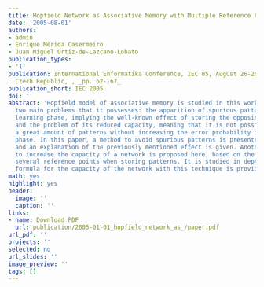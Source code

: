 ```yaml
---
title: Hopfield Network as Associative Memory with Multiple Reference Points
date: '2005-08-01'
authors:
- admin
- Enrique Mérida Casermeiro
- Juan Miguel Ortiz-de-Lazcano-Lobato
publication_types: 
- '1'
publication: International Enformatika Conference, IEC'05, August 26-28, 2005, Prague,
  Czech Republic, , _pp. 62--67_
publication_short: IEC 2005
doi: ''
abstract: 'Hopfield model of associative memory is studied in this work. In particular,
  two main problems that it possesses: the apparition of spurious patterns in the
  learning phase, implying the well-known effect of storing the opposite pattern,
  and the problem of its reduced capacity, meaning that it is not possible to store
  a great amount of patterns without increasing the error probability in the retrieving
  phase. In this paper, a method to avoid spurious patterns is presented and studied,
  and an explanation of the previously mentioned effect is given. Another technique
  to increase the capacity of a network is proposed here, based on the idea of using
  several reference points when storing patterns. It is studied in depth, and an explicit
  formula for the capacity of the network with this technique is provided.'
math: yes
highlight: yes
header:
  image: ''
  caption: ''
links:
- name: Download PDF
  url: publication/2005-01-01_hopfield_network_as_/paper.pdf
url_pdf: ''
projects: ''
selected: no
url_slides: ''
image_preview: ''
tags: []
---
```

